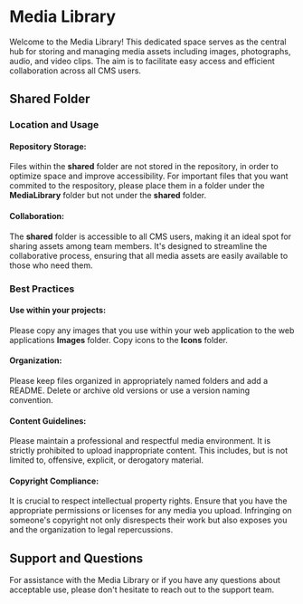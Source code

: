 # Media Library
Welcome to the Media Library! This dedicated space serves as the central hub for storing and managing media assets including images, photographs, audio, and video clips. 
The aim is to facilitate easy access and efficient collaboration across all CMS users.

## Shared Folder
### Location and Usage
#### Repository Storage: 
Files within the **shared** folder are not stored in the repository, in order to optimize space and improve accessibility. For important files that you want commited to the respository, please place them in a folder under the **MediaLibrary** folder 
but not under the **shared** folder.
#### Collaboration: 
The **shared** folder is accessible to all CMS users, making it an ideal spot for sharing assets among team members. It's designed to streamline the collaborative process, ensuring that all media assets are easily available to those who need them.
### Best Practices
#### Use within your projects:
Please copy any images that you use within your web application to the web applications **Images** folder. Copy icons to the **Icons** folder.
#### Organization:
Please keep files organized in appropriately named folders and add a README. Delete or archive old versions or use a version naming convention.
#### Content Guidelines: 
Please maintain a professional and respectful media environment. It is strictly prohibited to upload inappropriate content. This includes, but is not limited to, offensive, explicit, or derogatory material.
#### Copyright Compliance: 
It is crucial to respect intellectual property rights. Ensure that you have the appropriate permissions or licenses for any media you upload. Infringing on someone's copyright not only disrespects their work but also exposes you and the organization to legal repercussions.
## Support and Questions
For assistance with the Media Library or if you have any questions about acceptable use, please don't hesitate to reach out to the support team.

